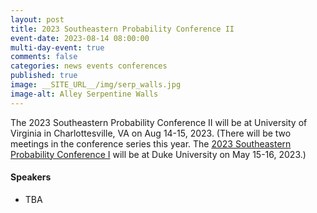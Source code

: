 ```yaml
---
layout: post
title: 2023 Southeastern Probability Conference II
event-date: 2023-08-14 08:00:00
multi-day-event: true
comments: false
categories: news events conferences
published: true
image: __SITE_URL__/img/serp_walls.jpg
image-alt: Alley Serpentine Walls
---
```


The 2023 Southeastern Probability Conference II will be at University of Virginia in Charlottesville, VA on Aug 14-15, 2023.
(There will be two meetings in the conference series this year. The [2023 Southeastern Probability Conference I](https://services.math.duke.edu/~rtd/SEPC2023/SEPC2023.html) will be at Duke University on May 15-16, 2023.)

<!--more-->

<h4>Speakers</h4>
<ul>
    <li>TBA</li>
</ul>
